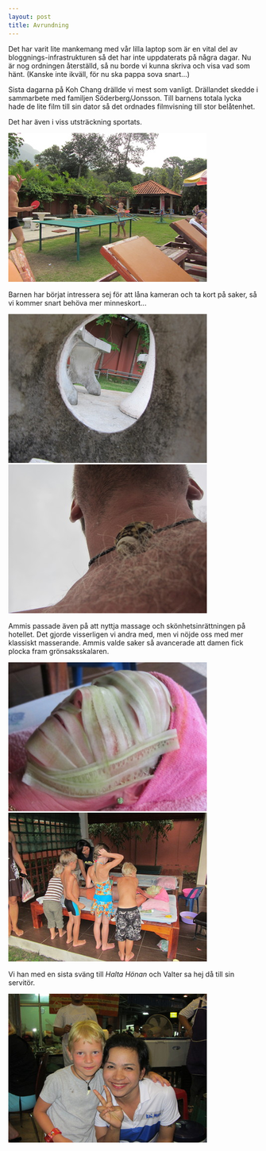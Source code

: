 ```yaml
---
layout: post
title: Avrundning
---
```


Det har varit lite mankemang med vår lilla laptop som är en vital del av bloggnings-infrastrukturen så det har inte uppdaterats på några dagar. Nu är nog ordningen återställd, så nu borde vi kunna skriva och visa vad som hänt. (Kanske inte ikväll, för nu ska pappa sova snart...)

Sista dagarna på Koh Chang drällde vi mest som vanligt. Drällandet skedde i sammarbete med familjen Söderberg/Jonsson. Till barnens totala lycka hade de lite film till sin dator så det ordnades filmvisning till stor belåtenhet.

Det har även i viss utsträckning sportats.

<a href="/images/2012-02-16/IMG_2411.JPG"><img src="/images/2012-02-16/thumbnails/IMG_2411.JPG" /></a>

Barnen har börjat intressera sej för att låna kameran och ta kort på saker, så vi kommer snart behöva mer minneskort...

<a href="/images/2012-02-16/IMG_2430.JPG"><img src="/images/2012-02-16/thumbnails/IMG_2430.JPG" /></a>
<a href="/images/2012-02-16/IMG_2431.JPG"><img src="/images/2012-02-16/thumbnails/IMG_2431.JPG" /></a>

Ammis passade även på att nyttja massage och skönhetsinrättningen på hotellet. Det gjorde visserligen vi andra med, men vi nöjde oss med mer klassiskt masserande. Ammis valde saker så avancerade att damen fick plocka fram grönsaksskalaren.

<a href="/images/2012-02-16/IMG_2484.JPG"><img src="/images/2012-02-16/thumbnails/IMG_2484.JPG" /></a>
<a href="/images/2012-02-16/IMG_2485.JPG"><img src="/images/2012-02-16/thumbnails/IMG_2485.JPG" /></a>

Vi han med en sista sväng till _Halta Hönan_ och Valter sa hej då till sin servitör.

<a href="/images/2012-02-16/IMG_2503.JPG"><img src="/images/2012-02-16/thumbnails/IMG_2503.JPG" /></a>
